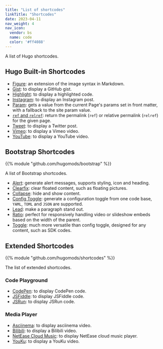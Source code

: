 ```yaml
---
title: "List of shortcodes"
linkTitle: "Shortcodes"
date: 2023-04-11
nav_weight: 4
nav_icon:
  vendor: bs
  name: code
  color: '#ff4088'
---
```


A list of Hugo shortcodes.

## Hugo Built-in Shortcodes

- [Figure](https://gohugo.io/content-management/shortcodes/#figure): an extension of the image syntax in Markdown.
- [Gist](https://gohugo.io/content-management/shortcodes/#gist): to display a GitHub gist.
- [Highlight](https://gohugo.io/content-management/shortcodes/#highlight): to display a highlighted code.
- [Instagram](https://gohugo.io/content-management/shortcodes/#instagram): to display an Instagram post.
- [Param](https://gohugo.io/content-management/shortcodes/#param): gets a value from the current Page's params set in front matter, with a fallback to the site param value.
- [`ref` and `relref`](https://gohugo.io/content-management/shortcodes/#ref-and-relref): return the permalink (`ref`) or relative permalink (`relref`) for the given page.
- [Tweet](https://gohugo.io/content-management/shortcodes/#tweet): to display a Twitter post.
- [Vimeo](https://gohugo.io/content-management/shortcodes/#vimeo): to display a Vimeo video.
- [YouTube](https://gohugo.io/content-management/shortcodes/#youtube): to display a YouTube video.

## Bootstrap Shortcodes

{{% module "github.com/hugomods/bootstrap" %}}

A list of Bootstrap shortcodes.

* [Alert](https://hugomods.com/en/docs/bootstrap/alert/): generate alert messages, supports styling, icon and heading.
* [Clearfix](https://hugomods.com/en/docs/bootstrap/clearfix/): clear floated content, such as floating pictures.
* [Collapse](https://hugomods.com/en/docs/bootstrap/collapse/): hide and show content.
* [Config Toggle](https://hugomods.com/en/docs/bootstrap/config-toggle/): generate a configuration toggle from one code base, `YAML`, `TOML` and `JSON` are supported.
* [Lead](https://hugomods.com/en/docs/bootstrap/lead/): make a paragraph stand out.
* [Ratio](https://hugomods.com/en/docs/bootstrap/ratio/): perfect for responsively handling video or slideshow embeds based on the width of the parent.
* [Toggle](https://hugomods.com/en/docs/bootstrap/toggle/): much more versatile than config toggle, designed for any content, such as SDK codes.

## Extended Shortcodes

{{% module "github.com/hugomods/shortcodes" %}}

The list of extended shortcodes.

### Code Playground

- [CodePen](https://hugomods.com/en/docs/shortcodes/codepen/): to display CodePen code.
- [JSFiddle](https://hugomods.com/en/docs/shortcodes/jsfiddle/): to display JSFiddle code.
- [JSRun](https://hugomods.com/en/docs/shortcodes/jsrun/): to display JSRun code.

### Media Player

- [Asciinema](https://hugomods.com/en/docs/shortcodes/asciinema/): to display asciinema video.
- [Bilibili](https://hugomods.com/en/docs/shortcodes/bilibili/): to display a Bilibili video.
- [NetEase Cloud Music](https://hugomods.com/en/docs/shortcodes/netease-cloud-music/): to display NetEase cloud music player.
- [YouKu](https://hugomods.com/en/docs/shortcodes/youku/): to display a YouKu video.
